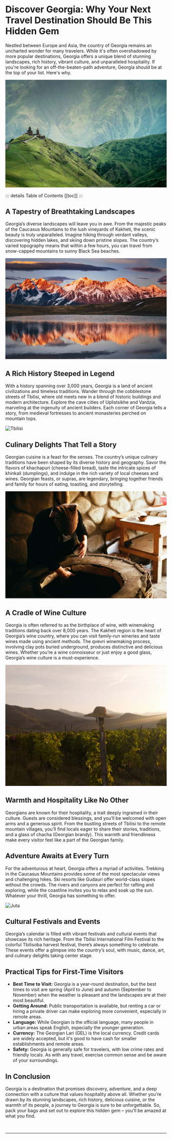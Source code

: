 # Discover Georgia: Why Your Next Travel Destination Should Be This Hidden Gem

Nestled between Europe and Asia, the country of Georgia remains an uncharted wonder for many travelers. While it's often overshadowed by more popular destinations, Georgia offers a unique blend of stunning landscapes, rich history, vibrant culture, and unparalleled hospitality. If you're looking for an off-the-beaten-path adventure, Georgia should be at the top of your list. Here's why.

![Kazbegi](../../assets/kazbegi-gergeti-georgia.jpg)

::: details Table of Contents
[[toc]]
:::
## A Tapestry of Breathtaking Landscapes

Georgia’s diverse landscapes will leave you in awe. From the majestic peaks of the Caucasus Mountains to the lush vineyards of Kakheti, the scenic beauty is truly unparalleled. Imagine hiking through verdant valleys, discovering hidden lakes, and skiing down pristine slopes. The country’s varied topography means that within a few hours, you can travel from snow-capped mountains to sunny Black Sea beaches.

![Mestia](../../assets/mestia.jpg)


## A Rich History Steeped in Legend

With a history spanning over 3,000 years, Georgia is a land of ancient civilizations and timeless traditions. Wander through the cobblestone streets of Tbilisi, where old meets new in a blend of historic buildings and modern architecture. Explore the cave cities of Uplistsikhe and Vardzia, marveling at the ingenuity of ancient builders. Each corner of Georgia tells a story, from medieval fortresses to ancient monasteries perched on mountain tops.

![Tbilisi](../../assets/tbilisi-historical-building.jpg)


## Culinary Delights That Tell a Story

Georgian cuisine is a feast for the senses. The country’s unique culinary traditions have been shaped by its diverse history and geography. Savor the flavors of khachapuri (cheese-filled bread), taste the intricate spices of khinkali (dumplings), and indulge in the rich variety of local cheeses and wines. Georgian feasts, or supras, are legendary, bringing together friends and family for hours of eating, toasting, and storytelling.

![Georgian Food](../../assets/making-shotis-puri-sighnaghi-georgia.jpg)

## A Cradle of Wine Culture

Georgia is often referred to as the birthplace of wine, with winemaking traditions dating back over 8,000 years. The Kakheti region is the heart of Georgia’s wine country, where you can visit family-run wineries and taste wines made using ancient methods. The qvevri winemaking process, involving clay pots buried underground, produces distinctive and delicious wines. Whether you’re a wine connoisseur or just enjoy a good glass, Georgia’s wine culture is a must-experience.

![Kakheti Wine](../../assets/kakheti-sunset-georgia-vineyard-wine.jpg)

## Warmth and Hospitality Like No Other

Georgians are known for their hospitality, a trait deeply ingrained in their culture. Guests are considered blessings, and you’ll be welcomed with open arms and a generous spirit. From the bustling streets of Tbilisi to the remote mountain villages, you’ll find locals eager to share their stories, traditions, and a glass of chacha (Georgian brandy). This warmth and friendliness make every visitor feel like a part of the Georgian family.

## Adventure Awaits at Every Turn

For the adventurous at heart, Georgia offers a myriad of activities. Trekking in the Caucasus Mountains provides some of the most spectacular views and challenging hikes. Ski resorts like Gudauri offer world-class slopes without the crowds. The rivers and canyons are perfect for rafting and exploring, while the coastline invites you to relax and soak up the sun. Whatever your thrill, Georgia has something to offer.

![Juta](../../assets/juta-georgia.jpg)

## Cultural Festivals and Events

Georgia’s calendar is filled with vibrant festivals and cultural events that showcase its rich heritage. From the Tbilisi International Film Festival to the colorful Tbilisoba harvest festival, there’s always something to celebrate. These events offer a glimpse into the country’s soul, with music, dance, art, and culinary delights taking center stage.

## Practical Tips for First-Time Visitors

- **Best Time to Visit:** Georgia is a year-round destination, but the best times to visit are spring (April to June) and autumn (September to November) when the weather is pleasant and the landscapes are at their most beautiful.
- **Getting Around:** Public transportation is available, but renting a car or hiring a private driver can make exploring more convenient, especially in remote areas.
- **Language:** While Georgian is the official language, many people in urban areas speak English, especially the younger generation.
- **Currency:** The Georgian Lari (GEL) is the local currency. Credit cards are widely accepted, but it's good to have cash for smaller establishments and remote areas.
- **Safety:** Georgia is generally safe for travelers, with low crime rates and friendly locals. As with any travel, exercise common sense and be aware of your surroundings.

## In Conclusion

Georgia is a destination that promises discovery, adventure, and a deep connection with a culture that values hospitality above all. Whether you’re drawn by its stunning landscapes, rich history, delicious cuisine, or the warmth of its people, a journey to Georgia is sure to be unforgettable. So, pack your bags and set out to explore this hidden gem – you’ll be amazed at what you find.

&nbsp;

-----
&nbsp;

<!--@include: @/services-block.md-->
